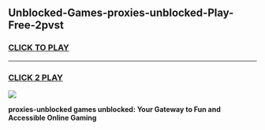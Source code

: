 
## Unblocked-Games-proxies-unblocked-Play-Free-2pvst
<h3>
<a href="https://premium76.site?title=proxies-unblocked&ref=23A">CLICK TO PLAY</a></h3>
<hr>

<h3>
<a href="https://premium76.site?title=proxies-unblocked&ref=23A">CLICK 2 PLAY</a>
  
</h3>

<a href="https://premium76.site?title=proxies-unblocked&ref=23A"><img src="https://clearcache.store/games.png"></a>


**proxies-unblocked games unblocked: Your Gateway to Fun and Accessible Online Gaming**
